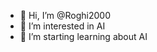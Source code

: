 - 👋 Hi, I’m @Roghi2000
- 👀 I’m interested in AI
- 🌱 I’m starting  learning about AI

<!---
Roghi2000/Roghi2000 is a ✨ special ✨ repository because its `README.md` (this file) appears on your GitHub profile.
You can click the Preview link to take a look at your changes.
--->
